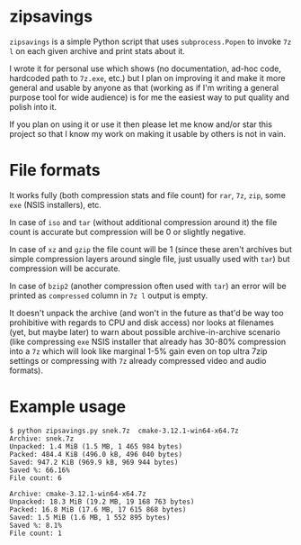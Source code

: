 # zipsavings
`zipsavings` is a simple Python script that uses `subprocess.Popen`
to invoke `7z l` on each given archive and print stats about it.

I wrote it for personal use which shows (no documentation, ad-hoc code, hardcoded
path to `7z.exe`, etc.) but I plan on improving it and make it more general
and usable by anyone as that (working as if I'm writing a general purpose tool
for wide audience) is for me the easiest way to put quality and polish into it.

If you plan on using it or use it then please let me know and/or star this project so
that I know my work on making it usable by others is not in vain.


# File formats

It works fully (both compression stats and file
count) for `rar`, `7z`, `zip`, some `exe` (NSIS installers), etc.

In case of `iso` and `tar` (without additional compression around it) the file
count is accurate but compression will be 0 or slightly negative.

In case of `xz` and `gzip` the file count will be 1 (since these aren't archives
but simple compression layers around single file, just usually used with `tar`) but compression will be accurate.

In case of `bzip2` (another compression often used with `tar`) an error will be
printed as `compressed` column in `7z l` output is empty.

It doesn't unpack the archive (and won't in the future as that'd be way too prohibitive with
regards to CPU and disk access) nor looks at filenames (yet, but maybe later) to warn
about possible archive-in-archive scenario (like compressing `exe` NSIS installer that
already has 30-80% compression into a `7z` which will look like marginal 1-5% gain
even on top ultra 7zip settings or compressing with `7z` already compressed video and audio formats).


# Example usage

```
$ python zipsavings.py snek.7z  cmake-3.12.1-win64-x64.7z
Archive: snek.7z
Unpacked: 1.4 MiB (1.5 MB, 1 465 984 bytes)
Packed: 484.4 KiB (496.0 kB, 496 040 bytes)
Saved: 947.2 KiB (969.9 kB, 969 944 bytes)
Saved %: 66.16%
File count: 6

Archive: cmake-3.12.1-win64-x64.7z
Unpacked: 18.3 MiB (19.2 MB, 19 168 763 bytes)
Packed: 16.8 MiB (17.6 MB, 17 615 868 bytes)
Saved: 1.5 MiB (1.6 MB, 1 552 895 bytes)
Saved %: 8.1%
File count: 1
```
